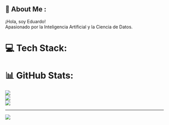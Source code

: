 ## 🌱 About Me :
¡Hola, soy Eduardo!<br>Apasionado por la Inteligencia Artificial y la Ciencia de Datos.<br>



# 💻 Tech Stack:

# 📊 GitHub Stats:
![](https://github-readme-stats.vercel.app/api?username=Eduardo0427&theme=blueberry&hide_border=false&include_all_commits=false&count_private=false)<br/>
![](https://github-readme-streak-stats.herokuapp.com/?user=Eduardo0427&theme=blueberry&hide_border=false)<br/>
![](https://github-readme-stats.vercel.app/api/top-langs/?username=Eduardo0427&theme=blueberry&hide_border=false&include_all_commits=false&count_private=false&layout=compact)

---
[![](https://visitcount.itsvg.in/api?id=Eduardo0427&icon=0&color=0)](https://visitcount.itsvg.in)

